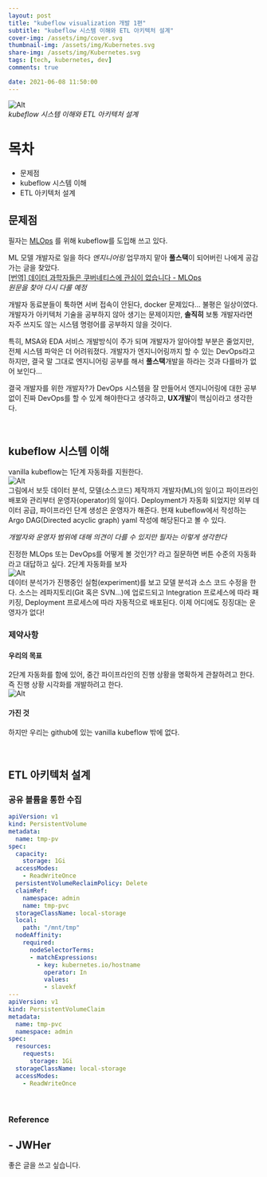 ```yaml
---
layout: post
title: "kubeflow visualization 개발 1편"
subtitle: "kubeflow 시스템 이해와 ETL 아키텍처 설계"
cover-img: /assets/img/cover.svg
thumbnail-img: /assets/img/Kubernetes.svg
share-img: /assets/img/Kubernetes.svg
tags: [tech, kubernetes, dev]
comments: true

date: 2021-06-08 11:50:00 
---
```


<!-- image repository: https://raw.githubusercontent.com/JWHer/jwher.github.io/master/_posts/images/ -->
![Alt](https://raw.githubusercontent.com/JWHer/jwher.github.io/master/_posts/images/engineering.jpg "engineering")  
*kubeflow 시스템 이해와 ETL 아키텍처 설계*  

# 목차
* 문제점
* kubeflow 시스템 이해
* ETL 아키텍처 설계

## 문제점   

필자는 [MLOps](https://en.wikipedia.org/wiki/MLOps) 를 위해 kubeflow를 도입해 쓰고 있다. 

ML 모델 개발자로 일을 하다 *엔지니어링* 업무까지 맡아 **풀스택**이 되어버린 나에게 공감가는 글을 찾았다.  
[[번역] 데이터 과학자들은 쿠버네티스에 관심이 없습니다 - MLOps](https://coffeewhale.com/kubernetes/mlops/2021/01/28/mlops-determinedai/)  
*원문을 찾아 다시 다룰 예정*  

개발자 동료분들이 툭하면 서버 접속이 안된다, docker 문제있다... 불평은 일상이였다.
개발자가 아키텍처 기술을 공부하지 않아 생기는 문제이지만,
**솔직히** 보통 개발자라면 자주 쓰지도 않는 시스템 명령어를 공부하지 않을 것이다.  

특히, MSA와 EDA 서비스 개발방식이 주가 되며 개발자가 알아야할 부분은 줄었지만,
전체 시스템 파악은 더 어려워졌다.
개발자가 엔지니어링까지 할 수 있는 DevOps라고 하지만,
결국 말 그대로 엔지니어링 공부를 해서 **풀스택**개발을 하라는 것과 다를바가 없어 보인다...

결국 개발자를 위한 개발자?가 DevOps 시스템을 잘 만들어서 엔지니어링에 대한
공부 없이 진짜 DevOps를 할 수 있게 해야한다고 생각하고, **UX개발**이 핵심이라고 생각한다.
   
<br/>

## kubeflow 시스템 이해

vanilla kubeflow는 1단계 자동화를 지원한다.  
![Alt](https://raw.githubusercontent.com/JWHer/jwher.github.io/master/_posts/images/mlops1.png "mlops1")  
그림에서 보듯 데이터 분석, 모델(소스코드) 제작까지 개발자(ML)의 일이고
파이프라인 배포와 관리부터 운영자(operator)의 일이다.
Deployment가 자동화 되었지만 외부 데이터 공급, 파이프라인 단계 생성은 운영자가 해준다.
현재 kubeflow에서 작성하는 Argo DAG(Directed acyclic graph) yaml 작성에 해당된다고 볼 수 있다.

*개발자와 운영자 범위에 대해 의견이 다를 수 있지만 필자는 이렇게 생각한다*

진정한 MLOps 또는 DevOps를 어떻게 볼 것인가? 라고 질문하면 버튼 수준의 자동화라고 대답하고 싶다.
2단계 자동화를 보자  
![Alt](https://raw.githubusercontent.com/JWHer/jwher.github.io/master/_posts/images/mlops2.png "mlops2")  
데이터 분석가가 진행중인 실험(experiment)를 보고 모델 분석과 소스 코드 수정을 한다.
소스는 레파지토리(Git 혹은 SVN...)에 업로드되고 Integration 프로세스에 따라 패키징,
Deployment 프로세스에 따라 자동적으로 배포된다.
이제 어디에도 징징대는 운영자가 없다!


### 제약사항

#### 우리의 목표
2단계 자동화를 함에 있어, 중간 파이프라인의 진행 상황을 명확하게 관찰하려고 한다.
즉 진행 상황 시각화를 개발하려고 한다.  
![Alt](https://raw.githubusercontent.com/JWHer/jwher.github.io/master/_posts/images/vis-pipeline.png "vis-pipeline")


#### 가진 것
하지만 우리는 github에 있는 vanilla kubeflow 밖에 없다.  


<br/>

## ETL 아키텍처 설계

### 공유 볼륨을 통한 수집
```yaml
apiVersion: v1
kind: PersistentVolume
metadata:
  name: tmp-pv
spec:
  capacity:
    storage: 1Gi
  accessModes:
    - ReadWriteOnce
  persistentVolumeReclaimPolicy: Delete
  claimRef:
    namespace: admin
    name: tmp-pvc
  storageClassName: local-storage
  local:
    path: "/mnt/tmp"
  nodeAffinity:
    required:
      nodeSelectorTerms:
      - matchExpressions:
        - key: kubernetes.io/hostname
          operator: In
          values:
          - slavekf
---
apiVersion: v1
kind: PersistentVolumeClaim
metadata:
  name: tmp-pvc
  namespace: admin
spec:
  resources:
    requests:
      storage: 1Gi
  storageClassName: local-storage
  accessModes:
    - ReadWriteOnce
```

<br/>


### Reference  


## - JWHer  
좋은 글을 쓰고 싶습니다.

<!-- update log -->
<!--
본문에 추가할 내용을 적는다.
-->
